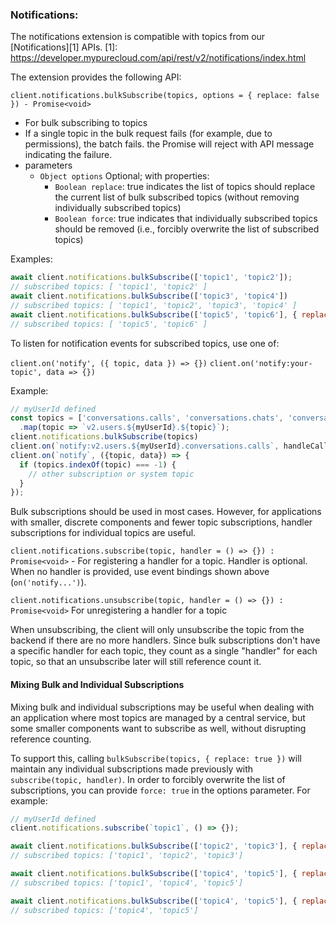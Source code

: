 ### Notifications:

The notifications extension is compatible with topics from our [Notifications][1] APIs.
[1]: https://developer.mypurecloud.com/api/rest/v2/notifications/index.html

The extension provides the following API:

`client.notifications.bulkSubscribe(topics, options = { replace: false }) - Promise<void>`
  - For bulk subscribing to topics
  - If a single topic in the bulk request fails (for example, due to permissions), the batch
 fails. the Promise will reject with API message indicating the failure.
  - parameters
    - `Object options` Optional; with properties:
      - `Boolean replace`: true indicates the list of topics should replace the
          current list of bulk subscribed topics (without removing individually subscribed topics)
      - `Boolean force`: true indicates that individually subscribed topics should be removed
          (i.e., forcibly overwrite the list of subscribed topics)

Examples:

```js
await client.notifications.bulkSubscribe(['topic1', 'topic2']);
// subscribed topics: [ 'topic1', 'topic2' ]
await client.notifications.bulkSubscribe(['topic3', 'topic4'])
// subscribed topics: [ 'topic1', 'topic2', 'topic3', 'topic4' ]
await client.notifications.bulkSubscribe(['topic5', 'topic6'], { replace: true })
// subscribed topics: [ 'topic5', 'topic6' ]
```

To listen for notification events for subscribed topics, use one of:

`client.on('notify', ({ topic, data }) => {})`
`client.on('notify:your-topic', data => {})`

Example:

```js
// myUserId defined
const topics = ['conversations.calls', 'conversations.chats', 'conversations.emails']
  .map(topic => `v2.users.${myUserId}.${topic}`);
client.notifications.bulkSubscribe(topics)
client.on(`notify:v2.users.${myUserId}.conversations.calls`, handleCall);
client.on(`notify`, ({topic, data}) => {
  if (topics.indexOf(topic) === -1) {
    // other subscription or system topic
  }
});
```

Bulk subscriptions should be used in most cases. However, for applications with
smaller, discrete components and fewer topic subscriptions, handler subscriptions for individual
topics are useful.

`client.notifications.subscribe(topic, handler = () => {}) : Promise<void>` - For registering
a handler for a topic. Handler is optional. When no handler is provided, use event
bindings shown above (`on('notify...')`).

`client.notifications.unsubscribe(topic, handler = () => {}) : Promise<void>` For unregistering
a handler for a topic

When unsubscribing, the client will only unsubscribe the topic from the backend if
there are no more handlers. Since bulk subscriptions don't have a specific handler for each topic, they count as a single "handler" for each topic, so that an unsubscribe later will still reference count it.

#### Mixing Bulk and Individual Subscriptions

Mixing bulk and individual subscriptions may be useful when dealing with an application where
most topics are managed by a central service, but some smaller components want to subscribe as
well, without disrupting reference counting.

To support this, calling `bulkSubscribe(topics, { replace: true })` will maintain any individual
subscriptions made previously with `subscribe(topic, handler)`. In order to forcibly overwrite
the list of subscriptions, you can provide `force: true` in the options parameter. For example:

```js
// myUserId defined
client.notifications.subscribe(`topic1`, () => {});

await client.notifications.bulkSubscribe(['topic2', 'topic3'], { replace: true });
// subscribed topics: ['topic1', 'topic2', 'topic3']

await client.notifications.bulkSubscribe(['topic4', 'topic5'], { replace: true })
// subscribed topics: ['topic1', 'topic4', 'topic5']

await client.notifications.bulkSubscribe(['topic4', 'topic5'], { replace: true, force: true })
// subscribed topics: ['topic4', 'topic5']
```